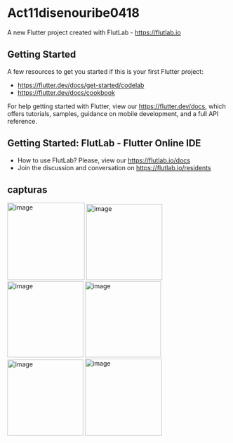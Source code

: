 # Act11disenouribe0418

A new Flutter project created with FlutLab - https://flutlab.io

## Getting Started

A few resources to get you started if this is your first Flutter project:

- https://flutter.dev/docs/get-started/codelab
- https://flutter.dev/docs/cookbook

For help getting started with Flutter, view our
https://flutter.dev/docs, which offers tutorials,
samples, guidance on mobile development, and a full API reference.

## Getting Started: FlutLab - Flutter Online IDE

- How to use FlutLab? Please, view our https://flutlab.io/docs
- Join the discussion and conversation on https://flutlab.io/residents

## capturas
<img width="176" alt="image" src="https://github.com/UribeV128/Act11/assets/143779478/b59f1ec5-d867-429c-b2a0-83c5a85e4e89">
<img width="173" alt="image" src="https://github.com/UribeV128/Act11/assets/143779478/fc43e0f1-1d78-4f88-a451-f4ae27c350d5">
<img width="173" alt="image" src="https://github.com/UribeV128/Act11/assets/143779478/9f2d639d-6f1e-4f8a-9ff6-f8704cba16c5">
<img width="173" alt="image" src="https://github.com/UribeV128/Act11/assets/143779478/7d0921d1-d08c-40e5-9b02-098f6662c9c8">
<img width="173" alt="image" src="https://github.com/UribeV128/Act11/assets/143779478/8a5a5d70-4030-42b6-a1cf-c77987be244d">
<img width="175" alt="image" src="https://github.com/UribeV128/Act11/assets/143779478/f1d7950e-5247-4e8b-8cf3-ce72238db288">





